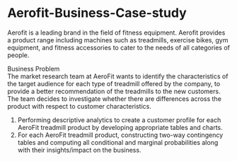 # Aerofit-Business-Case-study
Aerofit is a leading brand in the field of fitness equipment. Aerofit provides a product range including machines such as treadmills, exercise bikes, gym equipment, and fitness accessories to cater to the needs of all categories of people.<p>

Business Problem<br>
The market research team at AeroFit wants to identify the characteristics of the target audience for each type of treadmill offered by the company, to provide a better recommendation of the treadmills to the new customers. The team decides to investigate whether there are differences across the product with respect to customer characteristics.<p>

1) Performing descriptive analytics to create a customer profile for each AeroFit treadmill product by developing appropriate tables and charts.<br>
2) For each AeroFit treadmill product, constructing two-way contingency tables and computing all conditional and marginal probabilities along with their insights/impact on the business.
